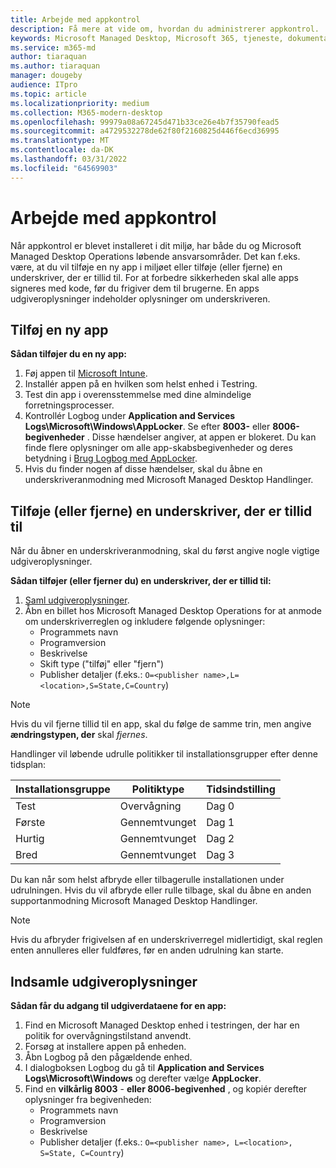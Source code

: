 ```yaml
---
title: Arbejde med appkontrol
description: Få mere at vide om, hvordan du administrerer appkontrol.
keywords: Microsoft Managed Desktop, Microsoft 365, tjeneste, dokumentation
ms.service: m365-md
author: tiaraquan
ms.author: tiaraquan
manager: dougeby
audience: ITpro
ms.topic: article
ms.localizationpriority: medium
ms.collection: M365-modern-desktop
ms.openlocfilehash: 99979a08a67245d471b33ce26e4b7f35790fead5
ms.sourcegitcommit: a4729532278de62f80f2160825d446f6ecd36995
ms.translationtype: MT
ms.contentlocale: da-DK
ms.lasthandoff: 03/31/2022
ms.locfileid: "64569903"
---
```

# <a name="work-with-app-control"></a>Arbejde med appkontrol

Når appkontrol er blevet installeret i dit miljø, har både du og Microsoft Managed Desktop Operations løbende ansvarsområder. Det kan f.eks. være, at du vil tilføje en ny app i miljøet eller tilføje (eller fjerne) en underskriver, der er tillid til. For at forbedre sikkerheden skal alle apps signeres med kode, før du frigiver dem til brugerne. En apps udgiveroplysninger indeholder oplysninger om underskriveren.

## <a name="add-a-new-app"></a>Tilføj en ny app

**Sådan tilføjer du en ny app:**

1. Føj appen til [Microsoft Intune](/mem/intune/apps/apps-win32-app-management).
1. Installér appen på en hvilken som helst enhed i Testring.
1. Test din app i overensstemmelse med dine almindelige forretningsprocesser.
1. Kontrollér Logbog under **Application and Services Logs\Microsoft\Windows\AppLocker**. Se efter **8003-** eller **8006-begivenheder** . Disse hændelser angiver, at appen er blokeret. Du kan finde flere oplysninger om alle app-skabsbegivenheder og deres betydning i [Brug Logbog med AppLocker](/windows/security/threat-protection/windows-defender-application-control/applocker/using-event-viewer-with-applocker).
1. Hvis du finder nogen af disse hændelser, skal du åbne en underskriveranmodning med Microsoft Managed Desktop Handlinger.

## <a name="add-or-remove-a-trusted-signer"></a>Tilføje (eller fjerne) en underskriver, der er tillid til

Når du åbner en underskriveranmodning, skal du først angive nogle vigtige udgiveroplysninger.

**Sådan tilføjer (eller fjerner du) en underskriver, der er tillid til:**

1. [Saml udgiveroplysninger](#gather-publisher-details).
1. Åbn en billet hos Microsoft Managed Desktop Operations for at anmode om underskriverreglen og inkludere følgende oplysninger:  
    - Programmets navn
    - Programversion
    - Beskrivelse
    - Skift type ("tilføj" eller "fjern")  
    - Publisher detaljer (f.eks.: `O=<publisher name>,L=<location>,S=State,C=Country`)

> [!NOTE]
> Hvis du vil fjerne tillid til en app, skal du følge de samme trin, men angive **ændringstypen, der** skal *fjernes*.

Handlinger vil løbende udrulle politikker til installationsgrupper efter denne tidsplan:

|Installationsgruppe|Politiktype|Tidsindstilling|
|---|---|---|
|Test|Overvågning|Dag 0|
|Første|Gennemtvunget|Dag 1|
|Hurtig|Gennemtvunget|Dag 2|
|Bred|Gennemtvunget|Dag 3|

Du kan når som helst afbryde eller tilbagerulle installationen under udrulningen. Hvis du vil afbryde eller rulle tilbage, skal du åbne en anden supportanmodning Microsoft Managed Desktop Handlinger.

> [!NOTE]
> Hvis du afbryder frigivelsen af en underskriverregel midlertidigt, skal reglen enten annulleres eller fuldføres, før en anden udrulning kan starte.

## <a name="gather-publisher-details"></a>Indsamle udgiveroplysninger

**Sådan får du adgang til udgiverdataene for en app:**

1. Find en Microsoft Managed Desktop enhed i testringen, der har en politik for overvågningstilstand anvendt.
1. Forsøg at installere appen på enheden.
1. Åbn Logbog på den pågældende enhed.
1. I dialogboksen Logbog du gå til **Application and Services Logs\Microsoft\Windows** og derefter vælge **AppLocker**.
1. Find en **vilkårlig 8003** - **eller 8006-begivenhed** , og kopiér derefter oplysninger fra begivenheden:
    - Programmets navn
    - Programversion
    - Beskrivelse
    - Publisher detaljer (f.eks.: `O=<publisher name>, L=<location>, S=State, C=Country`)
